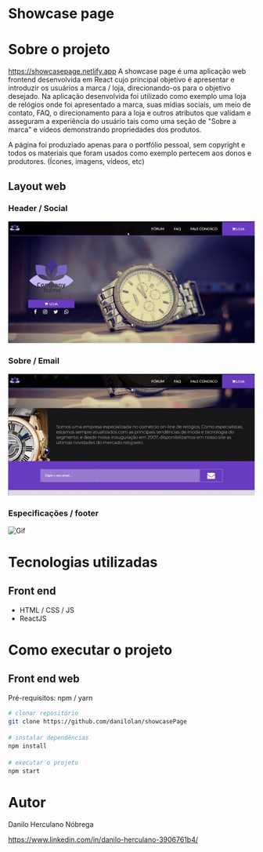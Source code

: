 # Showcase page

# Sobre o projeto
https://showcasepage.netlify.app
A showcase page é uma aplicação web frontend desenvolvida em React cujo principal objetivo é apresentar e introduzir os usuários a marca / loja, direcionando-os para o objetivo desejado. Na aplicação desenvolvida foi utilizado como exemplo uma loja de relógios onde foi apresentado a marca, suas mídias sociais, um meio de contato, FAQ, o direcionamento para a loja e outros atributos que validam e asseguram a experiência do usuário tais como uma seção de "Sobre a marca" e vídeos demonstrando propriedades dos produtos.

A página foi produziado apenas para o portfólio pessoal, sem copyright e todos os materiais que foram usados como exemplo pertecem aos donos e produtores. (Ícones, imagens, vídeos, etc)

## Layout web
### Header / Social
![Gif](https://github.com/danilolan/assets/blob/main/showcase1.gif)
### Sobre / Email
![Gif](https://github.com/danilolan/assets/blob/main/showcase2.gif)
### Especificações / footer
![Gif](https://github.com/danilolan/assets/blob/main/showcase3.gif)

# Tecnologias utilizadas
## Front end
- HTML / CSS / JS 
- ReactJS

# Como executar o projeto

## Front end web
Pré-requisitos: npm / yarn

```bash
# clonar repositório
git clone https://github.com/danilolan/showcasePage

# instalar dependências
npm install

# executar o projeto
npm start
```

# Autor

Danilo Herculano Nóbrega

https://www.linkedin.com/in/danilo-herculano-3906761b4/


